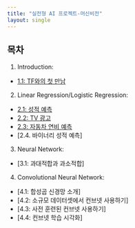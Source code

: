 ```yaml
---
title: "실전형 AI 프로젝트-머신비전"
layout: single
---
```


## 목차

1. Introduction:
  * [1.1: TF와의 첫 만남](https://colab.research.google.com/drive/1Flt5SoEBvJz4Yd_W-SB2aa-0OenKA3i1)
2. Linear Regression/Logistic Regression:
  * [2.1: 성적 예측](https://drive.google.com/file/d/1EDOyahnl-dsiPhVPflc_Iy8Tln6IJD88/view?usp=sharing)
  * [2.2: TV 광고](https://drive.google.com/file/d/1ZLeRqG0JsnaEp9bFtJvnBqUMC4Xw7sdT/view?usp=sharing)
  * [2.3: 자동차 연비 예측](https://colab.research.google.com/drive/1rl7_0bIalGARY2AuMbU1X-63gy5Eodr9?usp=sharing)
  * [2.4. 바이너리 성적 예측]
3. Neural Network:
  * [3.1: 과대적합과 과소적합]
4. Convolutional Neural Network:
  * [4.1: 합성곱 신경망 소개]
  * [4.2: 소규모 데이터셋에서 컨브넷 사용하기]
  * [4.3: 사전 훈련된 컨브넷 사용하기]
  * [4.4: 컨브넷 학습 시각화]
